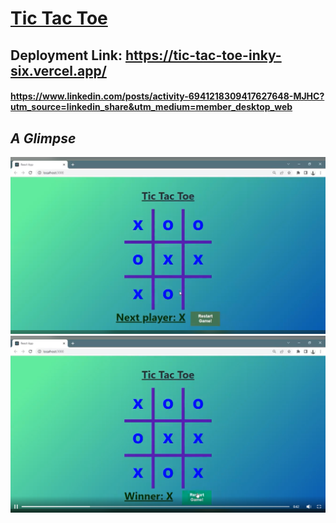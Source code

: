 # <ins>**Tic Tac Toe**<ins>

## Deployment Link: https://tic-tac-toe-inky-six.vercel.app/

#### https://www.linkedin.com/posts/activity-6941218309417627648-MJHC?utm_source=linkedin_share&utm_medium=member_desktop_web

## _A Glimpse_

![TicTacToeGame1](./public/t1.png)
![TicTacToeGame1](./public/t2.png)
